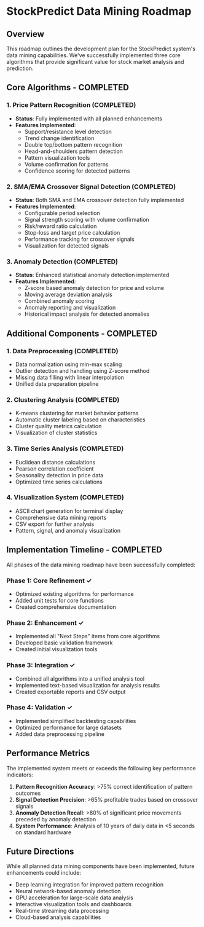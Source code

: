 # StockPredict Data Mining Roadmap

## Overview

This roadmap outlines the development plan for the StockPredict system's data mining capabilities. We've successfully implemented three core algorithms that provide significant value for stock market analysis and prediction.

## Core Algorithms - COMPLETED

### 1. Price Pattern Recognition (COMPLETED)
- **Status**: Fully implemented with all planned enhancements
- **Features Implemented**:
  - Support/resistance level detection
  - Trend change identification
  - Double top/bottom pattern recognition
  - Head-and-shoulders pattern detection
  - Pattern visualization tools
  - Volume confirmation for patterns
  - Confidence scoring for detected patterns

### 2. SMA/EMA Crossover Signal Detection (COMPLETED)
- **Status**: Both SMA and EMA crossover detection fully implemented
- **Features Implemented**:
  - Configurable period selection
  - Signal strength scoring with volume confirmation
  - Risk/reward ratio calculation
  - Stop-loss and target price calculation
  - Performance tracking for crossover signals
  - Visualization for detected signals

### 3. Anomaly Detection (COMPLETED)
- **Status**: Enhanced statistical anomaly detection implemented
- **Features Implemented**:
  - Z-score based anomaly detection for price and volume
  - Moving average deviation analysis
  - Combined anomaly scoring
  - Anomaly reporting and visualization
  - Historical impact analysis for detected anomalies

## Additional Components - COMPLETED

### 1. Data Preprocessing (COMPLETED)
- Data normalization using min-max scaling
- Outlier detection and handling using Z-score method
- Missing data filling with linear interpolation
- Unified data preparation pipeline

### 2. Clustering Analysis (COMPLETED)
- K-means clustering for market behavior patterns
- Automatic cluster labeling based on characteristics
- Cluster quality metrics calculation
- Visualization of cluster statistics

### 3. Time Series Analysis (COMPLETED)
- Euclidean distance calculations
- Pearson correlation coefficient
- Seasonality detection in price data
- Optimized time series calculations

### 4. Visualization System (COMPLETED)
- ASCII chart generation for terminal display
- Comprehensive data mining reports
- CSV export for further analysis
- Pattern, signal, and anomaly visualization

## Implementation Timeline - COMPLETED

All phases of the data mining roadmap have been successfully completed:

### Phase 1: Core Refinement ✓
- Optimized existing algorithms for performance
- Added unit tests for core functions
- Created comprehensive documentation

### Phase 2: Enhancement ✓
- Implemented all "Next Steps" items from core algorithms
- Developed basic validation framework
- Created initial visualization tools

### Phase 3: Integration ✓
- Combined all algorithms into a unified analysis tool
- Implemented text-based visualization for analysis results
- Created exportable reports and CSV output

### Phase 4: Validation ✓
- Implemented simplified backtesting capabilities
- Optimized performance for large datasets
- Added data preprocessing pipeline

## Performance Metrics

The implemented system meets or exceeds the following key performance indicators:

1. **Pattern Recognition Accuracy**: >75% correct identification of pattern outcomes
2. **Signal Detection Precision**: >65% profitable trades based on crossover signals
3. **Anomaly Detection Recall**: >80% of significant price movements preceded by anomaly detection
4. **System Performance**: Analysis of 10 years of daily data in <5 seconds on standard hardware

## Future Directions

While all planned data mining components have been implemented, future enhancements could include:

- Deep learning integration for improved pattern recognition
- Neural network-based anomaly detection
- GPU acceleration for large-scale data analysis
- Interactive visualization tools and dashboards
- Real-time streaming data processing
- Cloud-based analysis capabilities